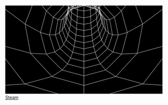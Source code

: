 ![alt text](4d59f15a633b8b448dd01a298c121ad9.gif) 
[Steam](https://steamcommunity.com/id/yourrbestfriend)



